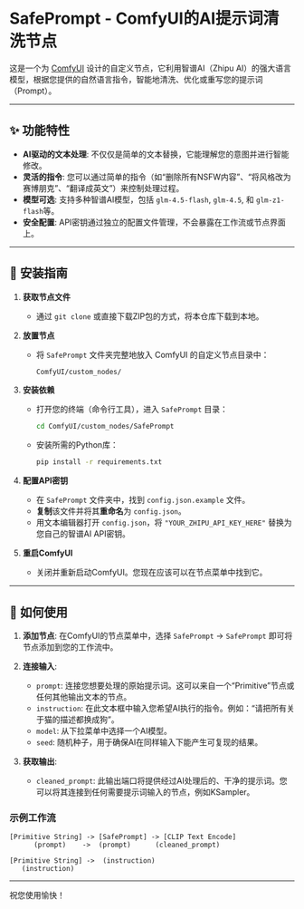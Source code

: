 # SafePrompt - ComfyUI的AI提示词清洗节点

这是一个为 [ComfyUI](https://github.com/comfyanonymous/ComfyUI) 设计的自定义节点，它利用智谱AI（Zhipu AI）的强大语言模型，根据您提供的自然语言指令，智能地清洗、优化或重写您的提示词（Prompt）。

---

## ✨ 功能特性

- **AI驱动的文本处理**: 不仅仅是简单的文本替换，它能理解您的意图并进行智能修改。
- **灵活的指令**: 您可以通过简单的指令（如“删除所有NSFW内容”、“将风格改为赛博朋克”、“翻译成英文”）来控制处理过程。
- **模型可选**: 支持多种智谱AI模型，包括 `glm-4.5-flash`, `glm-4.5`, 和 `glm-z1-flash`等。
- **安全配置**: API密钥通过独立的配置文件管理，不会暴露在工作流或节点界面上。

---

## 🚀 安装指南

1. **获取节点文件**

   - 通过 `git clone` 或直接下载ZIP包的方式，将本仓库下载到本地。
2. **放置节点**

   - 将 `SafePrompt` 文件夹完整地放入 ComfyUI 的自定义节点目录中：
     ```bash
     ComfyUI/custom_nodes/
     ```
3. **安装依赖**

   - 打开您的终端（命令行工具），进入 `SafePrompt` 目录：
     ```bash
     cd ComfyUI/custom_nodes/SafePrompt
     ```
   - 安装所需的Python库：
     ```bash
     pip install -r requirements.txt
     ```
4. **配置API密钥**

   - 在 `SafePrompt` 文件夹中，找到 `config.json.example` 文件。
   - **复制**该文件并将其**重命名**为 `config.json`。
   - 用文本编辑器打开 `config.json`，将 `"YOUR_ZHIPU_API_KEY_HERE"` 替换为您自己的智谱AI API密钥。
5. **重启ComfyUI**

   - 关闭并重新启动ComfyUI。您现在应该可以在节点菜单中找到它。

---

## 📝 如何使用

1. **添加节点**: 在ComfyUI的节点菜单中，选择 `SafePrompt` -> `SafePrompt` 即可将节点添加到您的工作流中。
2. **连接输入**:

   - `prompt`: 连接您想要处理的原始提示词。这可以来自一个“Primitive”节点或任何其他输出文本的节点。
   - `instruction`: 在此文本框中输入您希望AI执行的指令。例如：“请把所有关于猫的描述都换成狗”。
   - `model`: 从下拉菜单中选择一个AI模型。
   - `seed`: 随机种子，用于确保AI在同样输入下能产生可复现的结果。
3. **获取输出**:

   - `cleaned_prompt`: 此输出端口将提供经过AI处理后的、干净的提示词。您可以将其连接到任何需要提示词输入的节点，例如KSampler。

### 示例工作流

```
[Primitive String] -> [SafePrompt] -> [CLIP Text Encode]
      (prompt)    ->  (prompt)      (cleaned_prompt)

[Primitive String] ->  (instruction)
   (instruction)
```

---

祝您使用愉快！
